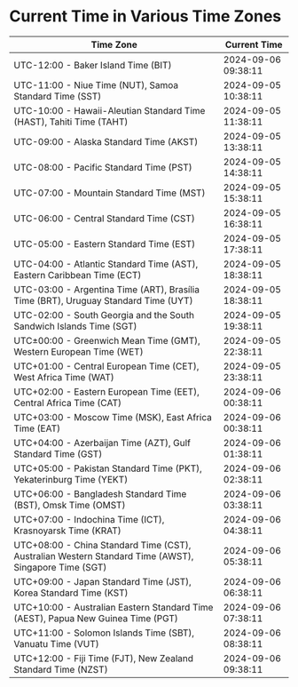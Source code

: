 # Current Time in Various Time Zones

| Time Zone | Current Time |
|-----------|--------------|
| UTC-12:00 - Baker Island Time (BIT) | 2024-09-06 09:38:11 |
| UTC-11:00 - Niue Time (NUT), Samoa Standard Time (SST) | 2024-09-05 10:38:11 |
| UTC-10:00 - Hawaii-Aleutian Standard Time (HAST), Tahiti Time (TAHT) | 2024-09-05 11:38:11 |
| UTC-09:00 - Alaska Standard Time (AKST) | 2024-09-05 13:38:11 |
| UTC-08:00 - Pacific Standard Time (PST) | 2024-09-05 14:38:11 |
| UTC-07:00 - Mountain Standard Time (MST) | 2024-09-05 15:38:11 |
| UTC-06:00 - Central Standard Time (CST) | 2024-09-05 16:38:11 |
| UTC-05:00 - Eastern Standard Time (EST) | 2024-09-05 17:38:11 |
| UTC-04:00 - Atlantic Standard Time (AST), Eastern Caribbean Time (ECT) | 2024-09-05 18:38:11 |
| UTC-03:00 - Argentina Time (ART), Brasília Time (BRT), Uruguay Standard Time (UYT) | 2024-09-05 18:38:11 |
| UTC-02:00 - South Georgia and the South Sandwich Islands Time (SGT) | 2024-09-05 19:38:11 |
| UTC±00:00 - Greenwich Mean Time (GMT), Western European Time (WET) | 2024-09-05 22:38:11 |
| UTC+01:00 - Central European Time (CET), West Africa Time (WAT) | 2024-09-05 23:38:11 |
| UTC+02:00 - Eastern European Time (EET), Central Africa Time (CAT) | 2024-09-06 00:38:11 |
| UTC+03:00 - Moscow Time (MSK), East Africa Time (EAT) | 2024-09-06 00:38:11 |
| UTC+04:00 - Azerbaijan Time (AZT), Gulf Standard Time (GST) | 2024-09-06 01:38:11 |
| UTC+05:00 - Pakistan Standard Time (PKT), Yekaterinburg Time (YEKT) | 2024-09-06 02:38:11 |
| UTC+06:00 - Bangladesh Standard Time (BST), Omsk Time (OMST) | 2024-09-06 03:38:11 |
| UTC+07:00 - Indochina Time (ICT), Krasnoyarsk Time (KRAT) | 2024-09-06 04:38:11 |
| UTC+08:00 - China Standard Time (CST), Australian Western Standard Time (AWST), Singapore Time (SGT) | 2024-09-06 05:38:11 |
| UTC+09:00 - Japan Standard Time (JST), Korea Standard Time (KST) | 2024-09-06 06:38:11 |
| UTC+10:00 - Australian Eastern Standard Time (AEST), Papua New Guinea Time (PGT) | 2024-09-06 07:38:11 |
| UTC+11:00 - Solomon Islands Time (SBT), Vanuatu Time (VUT) | 2024-09-06 08:38:11 |
| UTC+12:00 - Fiji Time (FJT), New Zealand Standard Time (NZST) | 2024-09-06 09:38:11 |
